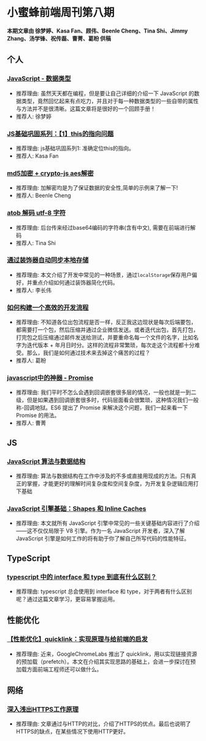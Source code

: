 # 小蜜蜂前端周刊第八期

**本期文章由 徐梦婷、Kasa Fan、顾伟、Beenle Cheng、Tina Shi、Jimmy Zhang、汤学锋、祝传磊、曹菁、葛盼 供稿**

## 个人

### [JavaScript - 数据类型](https://www.jianshu.com/p/6eba012992fe)

+ 推荐理由: 虽然天天都在编程，但是要让自己详细的介绍一下 JavaScript 的数据类型，竟然回忆起来有点吃力，并且对于每一种数据类型的一些自带的属性与方法并不是很清晰。这篇文章将是很好的一个回顾手册！
+ 推荐人: 徐梦婷

### [JS基础巩固系列：【1】this的指向问题](https://fansgithub.github.io/2018/12/29/this%E6%8C%87%E5%90%91/)

+ 推荐理由: js基础巩固系列1: 准确定位this的指向。
+ 推荐人: Kasa Fan

### [md5加密 + crypto-js aes解密](https://beenle-xiaojie.github.io/2018/12/26/encrypt-decrypt/)

+ 推荐理由: 加解密均是为了保证数据的安全性,简单的示例来了解一下!
+ 推荐人: Beenle Cheng

### [atob 解码 utf-8 字符](https://xue5602.github.io/2018/12/19/atob%E8%A7%A3%E7%A0%81utf-8%E5%AD%97%E7%AC%A6/)

+ 推荐理由: 后台传来经过base64编码的字符串(含有中文), 需要在前端进行解码
+ 推荐人: Tina Shi

### [通过装饰器自动同步本地存储](https://lichangwei.github.io/2018/12/27/storage-decorator/)

+ 推荐理由: 本文介绍了开发中常见的一种场景，通过`localStorage`保存用户偏好，并重点介绍如何通过装饰器简化代码。
+ 推荐人: 李长伟

### [如何构建一个高效的开发流程](https://juejin.im/post/5c29c553e51d453fdd603768)

+ 推荐理由: 不知道各位出包流程是否一样，反正我这边现状是每次后端要包，都需要打一个包，然后压缩并通过企业微信发送。或者迭代出包，首先打包，打完包之后压缩通过邮件发送给测试，并要重命名每一个文件的名字，比如名字为迭代版本 + 年月日时分。这样的流程非常繁琐，每次走这个流程都十分难受。那么，我们是如何通过技术来去掉这个痛苦的过程？
+ 推荐人: 葛盼

### [javascript中的神器 - Promise](https://www.jianshu.com/p/44de2fc278f3)

+ 推荐理由: 我们平时不怎么会遇到回调嵌套很多层的情况，一般也就是一到二级，但是如果遇到回调嵌套很多时，代码层面看会很繁琐，这种情况我们一般称-回调地狱。ES6 提出了 Promise 来解决这个问题，我们一起来看一下 Promise 的用法。
+ 推荐人: 曹菁

## JS

### [JavaScript 算法与数据结构](https://github.com/trekhleb/javascript-algorithms/blob/master/README.zh-CN.md)

+ 推荐理由: 算法与数据结构在工作中涉及的不多或直接用现成的方法。只有真正的掌握，才能更好的理解时间复杂度和空间复杂度，为开发复杂逻辑应用打下基础

### [JavaScript 引擎基础：Shapes 和 Inline Caches](https://zhuanlan.zhihu.com/p/38202123)

+ 推荐理由: 本文就所有 JavaScript 引擎中常见的一些关键基础内容进行了介绍——这不仅仅局限于 V8 引擎。作为一名 JavaScript 开发者，深入了解 JavaScript 引擎是如何工作的将有助于你了解自己所写代码的性能特征。

## TypeScript

### [typescript 中的 interface 和 type 到底有什么区别？](https://github.com/Weiyu-Chen/blog/issues/7)

+ 推荐理由: typescript 总会使用到 interface 和 type，对于两者有什么区别呢？通过这篇文章学习，更容易掌握运用。

## 性能优化

###  [【性能优化】quicklink：实现原理与给前端的启发](https://juejin.im/post/5c21f8435188256d12597789)

+ 推荐理由: 近来，GoogleChromeLabs 推出了 quicklink，用以实现链接资源的预加载（prefetch）。本文在介绍其实现思路的基础上，会进一步探讨在预加载方面前端工程师还可以做什么。

## 网络

### [深入浅出HTTPS工作原理](https://github.com/ljianshu/Blog/issues/50)

+ 推荐理由: 文章通过与HTTP的对比，介绍了HTTPS的优点。最后也说明了HTTPS的缺点，在某些情况下使用HTTP更好。